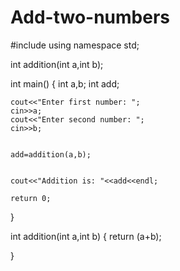 # Add-two-numbers
#include <iostream>
using namespace std;

int addition(int a,int b);

int main()
{
	int a,b;
	int add;	
	

	cout<<"Enter first number: ";
	cin>>a;
	cout<<"Enter second number: ";
	cin>>b;
	

	add=addition(a,b);
	

	cout<<"Addition is: "<<add<<endl;
	
	return 0;
}


int addition(int a,int b)
{
	return (a+b);
	
}
